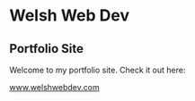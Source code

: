 # Welsh Web Dev

## Portfolio Site

Welcome to my portfolio site. Check it out here:

www.welshwebdev.com